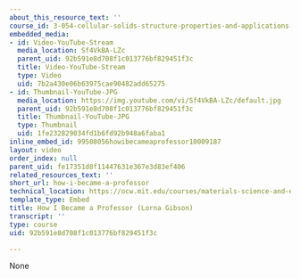 ```yaml
---
about_this_resource_text: ''
course_id: 3-054-cellular-solids-structure-properties-and-applications-spring-2015
embedded_media:
- id: Video-YouTube-Stream
  media_location: Sf4VkBA-LZc
  parent_uid: 92b591e8d708f1c013776bf829451f3c
  title: Video-YouTube-Stream
  type: Video
  uid: 7b2a430e06b63975cae90482add65275
- id: Thumbnail-YouTube-JPG
  media_location: https://img.youtube.com/vi/Sf4VkBA-LZc/default.jpg
  parent_uid: 92b591e8d708f1c013776bf829451f3c
  title: Thumbnail-YouTube-JPG
  type: Thumbnail
  uid: 1fe232829034fd1b6fd92b948a6faba1
inline_embed_id: 99508056howibecameaprofessor10009187
layout: video
order_index: null
parent_uid: fe17351d8f11447631e367e3d83ef406
related_resources_text: ''
short_url: how-i-became-a-professor
technical_location: https://ocw.mit.edu/courses/materials-science-and-engineering/3-054-cellular-solids-structure-properties-and-applications-spring-2015/related-videos/how-i-became-a-professor
template_type: Embed
title: How I Became a Professor (Lorna Gibson)
transcript: ''
type: course
uid: 92b591e8d708f1c013776bf829451f3c

---
```

None